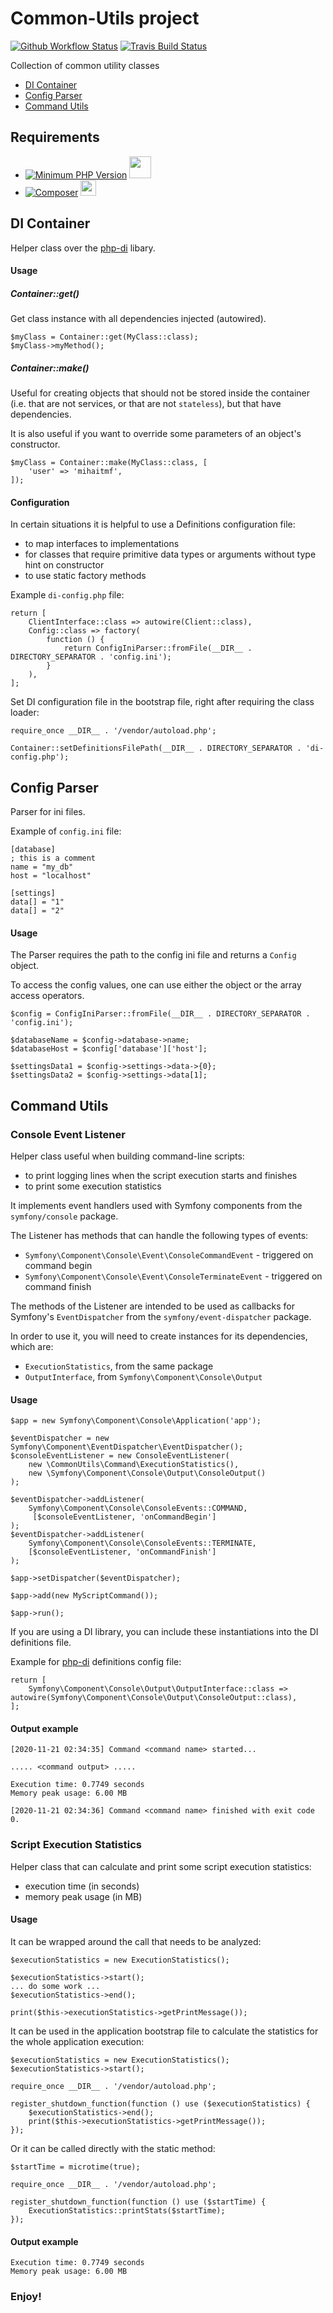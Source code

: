 # Common-Utils project
[![Github Workflow Status](https://github.com/mihaitmf/common-utils/workflows/PHP%20Composer%20Tests/badge.svg)](https://github.com/mihaitmf/common-utils/actions?query=workflow%3A%22PHP+Composer+Tests%22)
[![Travis Build Status](https://travis-ci.org/mihaitmf/common-utils.svg?branch=main)](https://travis-ci.org/mihaitmf/common-utils)

Collection of common utility classes 
* [DI Container](#di-container)
* [Config Parser](#config-parser)
* [Command Utils](#command-utils)

## Requirements
- [![Minimum PHP Version](https://img.shields.io/badge/php-%3E=7.4-8892BF.svg)](https://php.net/) <img src="https://www.php.net/images/logos/new-php-logo.svg" width="35">
- [![Composer](https://img.shields.io/badge/-composer-A16F22)](https://getcomposer.org) <img src="https://getcomposer.org/img/logo-composer-transparent.png" width="25">

## DI Container
Helper class over the [php-di](https://php-di.org/doc/) libary.

#### Usage
##### Container::get()
Get class instance with all dependencies injected (autowired).
```
$myClass = Container::get(MyClass::class);
$myClass->myMethod();
```

##### Container::make()
Useful for creating objects that should not be stored inside the container
(i.e. that are not services, or that are not `stateless`), but that have dependencies.

It is also useful if you want to override some parameters of an object's constructor.
```
$myClass = Container::make(MyClass::class, [
    'user' => 'mihaitmf',
]);
```

#### Configuration
In certain situations it is helpful to use a Definitions configuration file:
* to map interfaces to implementations
* for classes that require primitive data types or arguments without type hint on constructor
* to use static factory methods

Example `di-config.php` file:
```
return [
    ClientInterface::class => autowire(Client::class),
    Config::class => factory(
        function () {
            return ConfigIniParser::fromFile(__DIR__ . DIRECTORY_SEPARATOR . 'config.ini');
        }
    ),
];
```
Set DI configuration file in the bootstrap file, right after requiring the class loader:
```
require_once __DIR__ . '/vendor/autoload.php';

Container::setDefinitionsFilePath(__DIR__ . DIRECTORY_SEPARATOR . 'di-config.php');
```

## Config Parser
Parser for ini files.

Example of `config.ini` file:
```
[database]
; this is a comment
name = "my_db"
host = "localhost"

[settings]
data[] = "1"
data[] = "2"
```

#### Usage
The Parser requires the path to the config ini file and returns a `Config` object.

To access the config values, one can use either the object or the array access operators.
```
$config = ConfigIniParser::fromFile(__DIR__ . DIRECTORY_SEPARATOR . 'config.ini');

$databaseName = $config->database->name;
$databaseHost = $config['database']['host'];

$settingsData1 = $config->settings->data->{0};
$settingsData2 = $config->settings->data[1];
```

## Command Utils
### Console Event Listener
Helper class useful when building command-line scripts:
* to print logging lines when the script execution starts and finishes
* to print some execution statistics

It implements event handlers used with Symfony components from the `symfony/console`
package.

The Listener has methods that can handle the following types of events: 
* `Symfony\Component\Console\Event\ConsoleCommandEvent` - triggered on command begin
* `Symfony\Component\Console\Event\ConsoleTerminateEvent` - triggered on command finish

The methods of the Listener are intended to be used as callbacks for Symfony's 
`EventDispatcher` from the `symfony/event-dispatcher` package.

In order to use it, you will need to create instances for its dependencies, which are:
* `ExecutionStatistics`, from the same package
* `OutputInterface`, from `Symfony\Component\Console\Output`

#### Usage
```
$app = new Symfony\Component\Console\Application('app');

$eventDispatcher = new Symfony\Component\EventDispatcher\EventDispatcher();
$consoleEventListener = new ConsoleEventListener(
    new \CommonUtils\Command\ExecutionStatistics(),
    new \Symfony\Component\Console\Output\ConsoleOutput()
);

$eventDispatcher->addListener(
    Symfony\Component\Console\ConsoleEvents::COMMAND,
     [$consoleEventListener, 'onCommandBegin']
);
$eventDispatcher->addListener(
    Symfony\Component\Console\ConsoleEvents::TERMINATE,
    [$consoleEventListener, 'onCommandFinish']
);

$app->setDispatcher($eventDispatcher);

$app->add(new MyScriptCommand());

$app->run();
```  

If you are using a DI library, you can include these instantiations into
the DI definitions file.

Example for [php-di](https://php-di.org/doc/php-definitions.html) definitions
config file:
```
return [
    Symfony\Component\Console\Output\OutputInterface::class => autowire(Symfony\Component\Console\Output\ConsoleOutput::class),
];
```

#### Output example
```
[2020-11-21 02:34:35] Command <command name> started...

..... <command output> .....

Execution time: 0.7749 seconds
Memory peak usage: 6.00 MB

[2020-11-21 02:34:36] Command <command name> finished with exit code 0.
```

### Script Execution Statistics
Helper class that can calculate and print some script execution statistics:
* execution time (in seconds)
* memory peak usage (in MB)

#### Usage
It can be wrapped around the call that needs to be analyzed:
```
$executionStatistics = new ExecutionStatistics();

$executionStatistics->start();
... do some work ...
$executionStatistics->end();

print($this->executionStatistics->getPrintMessage());
```

It can be used in the application bootstrap file to calculate the statistics
for the whole application execution:
```
$executionStatistics = new ExecutionStatistics();
$executionStatistics->start();

require_once __DIR__ . '/vendor/autoload.php';

register_shutdown_function(function () use ($executionStatistics) {
    $executionStatistics->end();
    print($this->executionStatistics->getPrintMessage());    
});
```

Or it can be called directly with the static method:
```
$startTime = microtime(true);

require_once __DIR__ . '/vendor/autoload.php';

register_shutdown_function(function () use ($startTime) {
    ExecutionStatistics::printStats($startTime);    
});
```

#### Output example
```
Execution time: 0.7749 seconds
Memory peak usage: 6.00 MB
```

### Enjoy!

